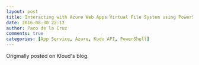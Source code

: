 ```yaml
---
layout: post
title: Interacting with Azure Web Apps Virtual File System using PowerShell and the Kudu API
date: 2016-08-30 22:12
author: Paco de la Cruz
comments: true
categories: [App Service, Azure, Kudu API, PowerShell]
---
```

Originally posted on Kloud's blog.
